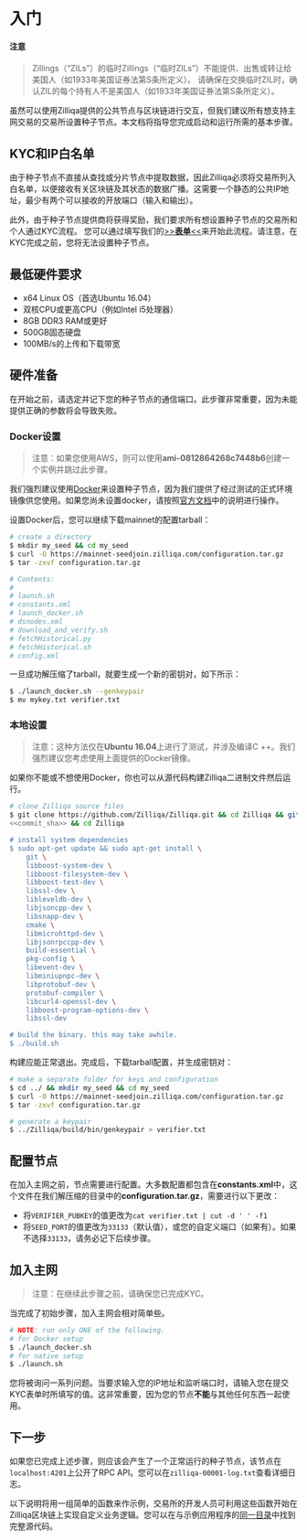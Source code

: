 # 入门



#### 注意

> Zillings（“ZILs”）的临时Zillings（“临时ZILs”）不能提供、出售或转让给美国人（如1933年美国证券法第S条所定义）。 请确保在交换临时ZIL时，确认ZIL的每个持有人不是美国人（如1933年美国证券法第S条所定义）。



虽然可以使用Zilliqa提供的公共节点与区块链进行交互，但我们建议所有想支持主网交易的交易所设置种子节点。本文档将指导您完成启动和运行所需的基本步骤。

## KYC和IP白名单

由于种子节点不直接从查找或分片节点中提取数据，因此Zilliqa必须将交易所列入白名单，以便接收有关区块链及其状态的数据广播。这需要一个静态的公共IP地址，最少有两个可以接收的开放端口（输入和输出）。

此外，由于种子节点提供商将获得奖励，我们要求所有想设置种子节点的交易所和个人通过KYC流程。 您可以通过填写我们的[>>**表单**<<](https://docs.google.com/forms/d/e/1FAIpQLScopeiLXU_10i6OzsZApIDyRYHpw4JqePDDe0Aoa5JIZo1muw/viewform)来开始此流程。请注意，在KYC完成之前，您将无法设置种子节点。

## 最低硬件要求

- x64 Linux OS（首选Ubuntu 16.04）
- 双核CPU或更高CPU（例如Intel i5处理器）
- 8GB DDR3 RAM或更好
- 500GB固态硬盘
- 100MB/s的上传和下载带宽

## 硬件准备

在开始之前，请选定并记下您的种子节点的通信端口。此步骤非常重要，因为未能提供正确的参数将会导致失败。

### Docker设置

> 注意：如果您使用AWS，则可以使用**ami-0812864268c7448b6**创建一个实例并跳过此步骤。

我们强烈建议使用[Docker](https://docker.com/)来设置种子节点，因为我们提供了经过测试的正式环境镜像供您使用。如果您尚未设置docker，请按照[官方文档](https://docs.docker.com/install/)中的说明进行操作。

设置Docker后，您可以继续下载mainnet的配置tarball：

```sh
# create a directory
$ mkdir my_seed && cd my_seed
$ curl -O https://mainnet-seedjoin.zilliqa.com/configuration.tar.gz
$ tar -zxvf configuration.tar.gz

# Contents:
#
# launch.sh
# constants.xml
# launch_docker.sh
# dsnodes.xml
# download_and_verify.sh
# fetchHistorical.py
# fetchHistorical.sh
# config.xml
```

一旦成功解压缩了tarball，就要生成一个新的密钥对，如下所示：

```sh
$ ./launch_docker.sh --genkeypair
$ mv mykey.txt verifier.txt
```

### 本地设置

> 注意：这种方法仅在**Ubuntu 16.04**上进行了测试，并涉及编译C ++。我们强烈建议您考虑使用上面提供的Docker镜像。

如果你不能或不想使用Docker，你也可以从源代码构建Zilliqa二进制文件然后运行。

```sh
# clone Zilliqa source files
$ git clone https://github.com/Zilliqa/Zilliqa.git && cd Zilliqa && git checkout
<<commit_sha>> && cd Zilliqa

# install system dependencies
$ sudo apt-get update && sudo apt-get install \
    git \
    libboost-system-dev \
    libboost-filesystem-dev \
    libboost-test-dev \
    libssl-dev \
    libleveldb-dev \
    libjsoncpp-dev \
    libsnapp-dev \
    cmake \
    libmicrohttpd-dev \
    libjsonrpccpp-dev \
    build-essential \
    pkg-config \
    libevent-dev \
    libminiupnpc-dev \
    libprotobuf-dev \
    protobuf-compiler \
    libcurl4-openssl-dev \
    libboost-program-options-dev \
    libssl-dev

# build the binary. this may take awhile.
$ ./build.sh
```

构建应能正常退出。完成后，下载tarball配置，并生成密钥对：

```sh
# make a separate folder for keys and configuration
$ cd ../ && mkdir my_seed && cd my_seed
$ curl -O https://mainnet-seedjoin.zilliqa.com/configuration.tar.gz
$ tar -zxvf configuration.tar.gz

# generate a keypair
$ ../Zilliqa/build/bin/genkeypair > verifier.txt
```

## 配置节点

在加入主网之前，节点需要进行配置。大多数配置都包含在**constants.xml**中，这个文件在我们解压缩的目录中的**configuration.tar.gz**，需要进行以下更改：

- 将`VERIFIER_PUBKEY`的值更改为`cat verifier.txt | cut -d ' ' -f1`
- 将`SEED_PORT`的值更改为`33133`（默认值），或您的自定义端口（如果有）。如果不选择`33133`，请务必记下后续步骤。

## 加入主网

> 注意：在继续此步骤之前，请确保您已完成KYC。

当完成了初始步骤，加入主网会相对简单些。

```sh
# NOTE: run only ONE of the following.
# for Docker setup
$ ./launch_docker.sh
# for native setup
$ ./launch.sh
```

您将被询问一系列问题。当要求输入您的IP地址和监听端口时，请输入您在提交KYC表单时所填写的值。这非常重要，因为您的节点**不能**与其他任何东西一起使用。

## 下一步

如果您已完成上述步骤，则应该会产生了一个正常运行的种子节点，该节点在`localhost:4201`上公开了RPC API。您可以在`zilliqa-00001-log.txt`查看详细日志。

以下说明将用一组简单的函数来作示例，交易所的开发人员可利用这些函数开始在Zilliqa区块链上实现自定义业务逻辑。您可以在与示例应用程序的[同一目录](https://github.com/Zilliqa/dev-portal/tree/master/examples/exchange)中找到完整源代码。
